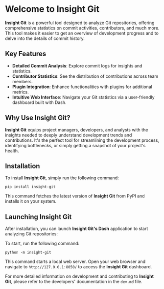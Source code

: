 # Welcome to Insight Git

**Insight Git** is a powerful tool designed to analyze Git repositories, offering comprehensive statistics on commit activities, contributors, and much more. This tool makes it easier to get an overview of development progress and to delve into the details of commit history.

## Key Features

- **Detailed Commit Analysis**: Explore commit logs for insights and statistics.
- **Contributor Statistics**: See the distribution of contributions across team members.
- **Plugin Integration**: Enhance functionalities with plugins for additional metrics.
- **Intuitive Web Interface**: Navigate your Git statistics via a user-friendly dashboard built with Dash.

## Why Use Insight Git?

**Insight Git** equips project managers, developers, and analysts with the insights needed to deeply understand development trends and contributions. It's the perfect tool for streamlining the development process, identifying bottlenecks, or simply getting a snapshot of your project's health.

## Installation

To install **Insight Git**, simply run the following command:

```shell
pip install insight-git
```

This command fetches the latest version of **Insight Git** from PyPI and installs it on your system.

## Launching Insight Git

After installation, you can launch **Insight Git's Dash** application to start analyzing Git repositories:

To start, run the following command:

```shell
python -m insight-git
```

This command starts a local web server. Open your web browser and navigate to `http://127.0.0.1:8050/` to access the **Insight Git** dashboard.

For more detailed information on development and contributing to **Insight Git**, please refer to the developers' documentation in the `dev.md` file.
